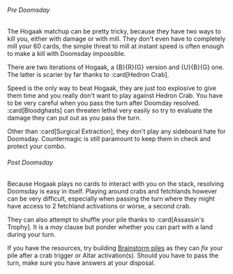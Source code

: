 ###### Pre Doomsday

The Hogaak matchup can be pretty tricky, because they have two ways to kill you,
either with damage or with mill. They don't even have to completely mill your 60
cards, the simple threat to mill at instant speed is often enough to make a kill
with Doomsday impossible.

There are two iterations of Hogaak, a {B}{R}{G} version and {U}{B}{G} one. The
latter is scarier by far thanks to :card[Hedron Crab].

Speed is the only way to beat Hogaak, they are just too explosive to give them
time and you really don't want to play against Hedron Crab. You have to be very
careful when you pass the turn after Doomday resolved. :card[Bloodghasts] can
threaten lethal very easily so try to evaluate the damage they can put out as
you pass the turn.

Other than :card[Surgical Extraction], they don't play any sideboard hate for
Doomsday. Countermagic is still paramount to keep them in check and protect your
combo.

###### Post Doomsday

Because Hogaak plays no cards to interact with you on the stack, resolving
Doomsday is easy in itself. Playing around crabs and fetchlands however can be
very difficult, especially when passing the turn where they might have access to
2 fetchland activations or worse, a second crab.

They can also attempt to shuffle your pile thanks to :card[Assassin's Trophy].
It is a *may* clause but ponder whether you can part with a land during your
turn.

If you have the resources, try building [Brainstorm piles](/meandeck/brainstorm)
as they can *fix* your pile after a crab trigger or Altar activation(s). Should
you have to pass the turn, make sure you have answers at your disposal.
